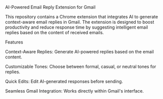 AI-Powered Email Reply Extension for Gmail


This repository contains a Chrome extension that integrates AI to generate context-aware email replies in Gmail. The extension is designed to boost productivity and reduce response time by suggesting intelligent email replies based on the content of received emails.

Features

Context-Aware Replies: Generate AI-powered replies based on the email content.

Customizable Tones: Choose between formal, casual, or neutral tones for replies.

Quick Edits: Edit AI-generated responses before sending.

Seamless Gmail Integration: Works directly within Gmail's interface.
